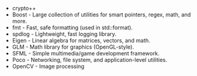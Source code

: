 - crypto++
- Boost - Large collection of utilities for smart pointers, regex, math, and more.
- fmt - Fast, safe formatting (used in std::format).
- spdlog - Lightweight, fast logging library.
- Eigen - Linear algebra for matrices, vectors, and math.
- GLM - Math library for graphics (OpenGL-style).
- SFML - Simple multimedia/game development framework.
- Poco - Networking, file system, and application-level utilities.
- OpenCV - Image processing